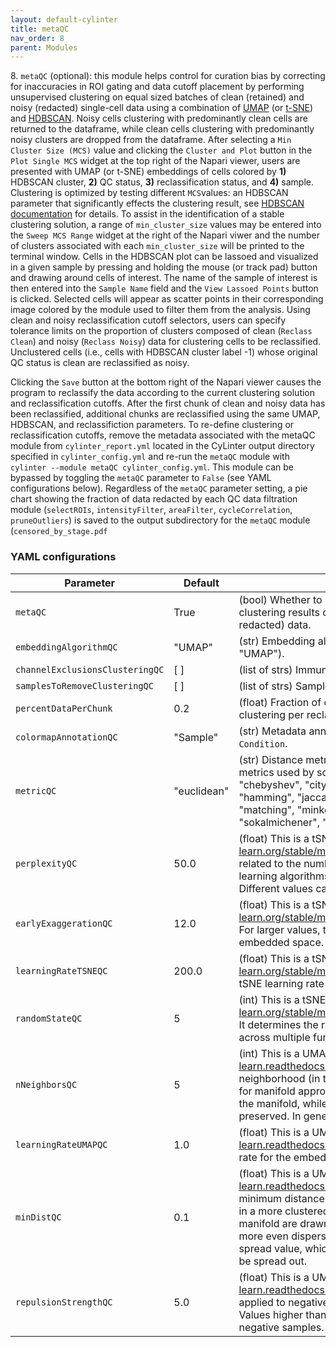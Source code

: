 ```yaml
---
layout: default-cylinter
title: metaQC
nav_order: 8
parent: Modules
---
```


8\. `metaQC` (optional): this module helps control for curation bias by correcting for inaccuracies in ROI gating and data cutoff placement by performing unsupervised clustering on equal sized batches of clean (retained) and noisy (redacted) single-cell data using a combination of [UMAP](https://umap-learn.readthedocs.io/en/latest/) (or [t-SNE](https://scikit-learn.org/stable/modules/generated/sklearn.manifold.TSNE.html)) and [HDBSCAN](https://hdbscan.readthedocs.io/en/latest/api.html). Noisy cells clustering with predominantly clean cells are returned to the dataframe, while clean cells clustering with predominantly noisy clusters are dropped from the dataframe. After selecting a `Min Cluster Size (MCS)` value and clicking the `Cluster and Plot` button in the `Plot Single MCS` widget at the top right of the Napari viewer, users are presented with UMAP (or t-SNE) embeddings of cells colored by **1)** HDBSCAN cluster, **2)** QC status, **3)** reclassification status, and **4)** sample. Clustering is optimized by testing different `MCS`values: an HDBSCAN parameter that significantly effects the clustering result, see [HDBSCAN documentation](https://hdbscan.readthedocs.io/en/latest/api.html) for details. To assist in the identification of a stable clustering solution, a range of `min_cluster_size` values may be entered into the `Sweep MCS Range` widget at the right of the Napari viwer and the number of clusters associated with each `min_cluster_size` will be printed to the terminal window. Cells in the HDBSCAN plot can be lassoed and visualized in a given sample by pressing and holding the mouse (or track pad) button and drawing around cells of interest. The name of the sample of interest is then entered into the `Sample Name` field and the `View Lassoed Points` button is clicked. Selected cells will appear as scatter points in their corresponding image colored by the module used to filter them from the analysis. Using clean and noisy reclassification cutoff selectors, users can specify tolerance limits on the proportion of clusters composed of clean (`Reclass Clean`) and noisy (`Reclass Noisy`) data for clustering cells to be reclassified. Unclustered cells (i.e., cells with HDBSCAN cluster label -1) whose original QC status is clean are reclassified as noisy. 

Clicking the `Save` button at the bottom right of the Napari viewer causes the program to reclassify the data according to the current clustering solution and reclassification cutoffs. After the first chunk of clean and noisy data has been reclassified, additional chunks are reclassified using the same UMAP, HDBSCAN, and reclassifiction parameters. To re-define clustering or reclassification cutoffs, remove the metadata associated with the metaQC module from `cylinter_report.yml` located in the CyLinter output directory specified in `cylinter_config.yml` and re-run the `metaQC` module with `cylinter --module metaQC cylinter_config.yml`. This module can be bypassed by toggling the `metaQC` parameter to `False` (see YAML configurations below). Regardless of the `metaQC` parameter setting, a pie chart showing the fraction of data redacted by each QC data filtration module (`selectROIs`, `intensityFilter`, `areaFilter`, `cycleCorrelation`, `pruneOutliers`) is saved to the output subdirectory for the `metaQC` module (`censored_by_stage.pdf`

### YAML configurations

| Parameter | Default | Description |
| --- | --- | --- |
| `metaQC` | True | (bool) Whether to perform data reclassification based on unsupervised clustering results of combinations of clean and noisy (previously-redacted) data. |
| `embeddingAlgorithmQC` | "UMAP" | (str) Embedding algorithm used for clustering (options: "TSNE" or "UMAP"). |
| `channelExclusionsClusteringQC` | [ ] | (list of strs) Immunomarkers to exclude from clustering. |
| `samplesToRemoveClusteringQC` | [ ] | (list of strs) Samples to exclude from clustering. |
| `percentDataPerChunk` | 0.2 | (float) Fraction of data (range: 0.0-1.0) to undergo embedding and clustering per reclassifaction cycle. |
| `colormapAnnotationQC` | "Sample" | (str) Metadata annotation to colormap the embedding: `Sample` or `Condition`. |
| `metricQC` | "euclidean" | (str) Distance metric for computing embedding. Choose from valid metrics used by scipy.spatial.distance.pdist: "braycurtis", "canberra", "chebyshev", "cityblock", "correlation", "cosine", "dice", "euclidean", "hamming", "jaccard", "jensenshannon", "kulsinski", "mahalanobis", "matching", "minkowski", "rogerstanimoto", "russellrao", "seuclidean", "sokalmichener", "sokalsneath", "sqeuclidean", "yule". |
| `perplexityQC` | 50.0 | (float) This is a tSNE-specific configuration (https://scikit-learn.org/stable/modules/generated/sklearn.manifold.TSNE.htmlRelated) related to the number of nearest neighbors used in other manifold learning algorithms. Larger datasets usually require larger perplexity. Different values can result in significantly different results. |
| `earlyExaggerationQC` | 12.0 | (float) This is a tSNE-specific configuration (https://scikit-learn.org/stable/modules/generated/sklearn.manifold.TSNE.htmlRelated). For larger values, the space between natural clusters will be larger in the embedded space. |
| `learningRateTSNEQC` | 200.0 | (float) This is a tSNE-specific configuration (https://scikit-learn.org/stable/modules/generated/sklearn.manifold.TSNE.htmlRelated). tSNE learning rate (typically between 10.0 and 1000.0). |
| `randomStateQC` | 5 | (int) This is a tSNE-specific configuration (https://scikit-learn.org/stable/modules/generated/sklearn.manifold.TSNE.htmlRelated). It determines the random number generator for reproducible results across multiple function calls. |
| `nNeighborsQC` | 5 | (int) This is a UMAP-specific configuration (https://umap-learn.readthedocs.io/en/latest/api.html). It determines the size of local neighborhood (in terms of number of neighboring sample points) used for manifold approximation. Larger values result in more global views of the manifold, while smaller values result in more local data being preserved. In general values should be in the range 2 to 100. |
| `learningRateUMAPQC` | 1.0 | (float) This is a UMAP-specific configuration (https://umap-learn.readthedocs.io/en/latest/api.html). It Determines the initial learning rate for the embedding optimization. |
| `minDistQC` | 0.1 | (float) This is a UMAP-specific configuration (https://umap-learn.readthedocs.io/en/latest/api.html). Determines the effective minimum distance between embedded points. Smaller values will result in a more clustered/clumped embedding where nearby points on the manifold are drawn closer together, while larger values will result on a more even dispersal of points. The value should be set relative to the spread value, which determines the scale at which embedded points will be spread out. |
| `repulsionStrengthQC` | 5.0 | (float) This is a UMAP-specific configuration (https://umap-learn.readthedocs.io/en/latest/api.html). Determines the weighting applied to negative samples in low dimensional embedding optimization. Values higher than one will result in greater weight being given to negative samples. |
